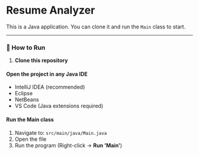# Resume Analyzer

This is a Java application. You can clone it and run the `Main` class to start.

---

### 🚀 How to Run

1. **Clone this repository**

#### Open the project in any Java IDE
- IntelliJ IDEA (recommended)
- Eclipse
- NetBeans
- VS Code (Java extensions required)

#### Run the Main class
1. Navigate to: `src/main/java/Main.java`
2. Open the file
3. Run the program (Right-click → **Run 'Main'**)
